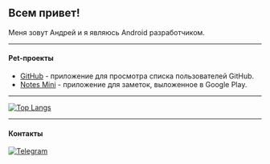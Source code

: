 ## Всем привет!

Меня зовут Андрей и я являюсь Android разработчиком.
***

#### Pet-проекты
* [GitHub] - приложение для просмотра списка пользователей GitHub.
* [Notes Mini] - приложение для заметок, выложенное в Google Play.

[GitHub]: https://github.com/Loskon/android-github-api
[Notes mini]: https://github.com/Loskon/android-notes-mini

***

[![Top Langs](https://github-readme-stats.vercel.app/api/top-langs/?username=loskon)](https://github.com/Loskon/Loskon)

***

#### Контакты

[![Telegram](https://img.shields.io/badge/Telegram-2CA5E0?style=for-the-badge&logo=telegram&logoColor=white)](https://t.me/andrejrochev)
